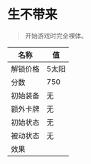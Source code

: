 # 生不带来  
> 开始游戏时完全裸体。  
  
名称  |  值  
----  |  ----  
解锁价格  |  5太阳  
分数  |  750  
初始装备  |  无  
额外卡牌  |  无  
初始状态  |  无  
被动状态  |  无  
效果  |    
